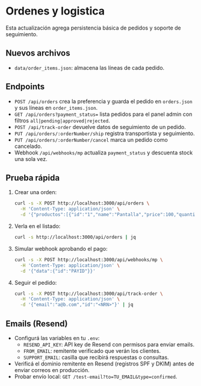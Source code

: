 # Ordenes y logistica

Esta actualización agrega persistencia básica de pedidos y soporte de seguimiento.

## Nuevos archivos
- `data/order_items.json`: almacena las líneas de cada pedido.

## Endpoints
- `POST /api/orders` crea la preferencia y guarda el pedido en `orders.json` y sus
  líneas en `order_items.json`.
- `GET /api/orders?payment_status=` lista pedidos para el panel admin con
  filtros `all|pending|approved|rejected`.
- `POST /api/track-order` devuelve datos de seguimiento de un pedido.
- `PUT /api/orders/:orderNumber/ship` registra transportista y seguimiento.
- `PUT /api/orders/:orderNumber/cancel` marca un pedido como cancelado.
- Webhook `/api/webhooks/mp` actualiza `payment_status` y descuenta stock una
  sola vez.

## Prueba rápida
1. Crear una orden:
   ```bash
   curl -s -X POST http://localhost:3000/api/orders \
     -H 'Content-Type: application/json' \
     -d '{"productos":[{"id":"1","name":"Pantalla","price":100,"quantity":1}],"cliente":{"email":"a@b.com"}}'
   ```
2. Verla en el listado:
   ```bash
   curl -s http://localhost:3000/api/orders | jq
   ```
3. Simular webhook aprobando el pago:
   ```bash
   curl -s -X POST http://localhost:3000/api/webhooks/mp \
     -H 'Content-Type: application/json' \
     -d '{"data":{"id":"PAYID"}}'
   ```
4. Seguir el pedido:
   ```bash
   curl -s -X POST http://localhost:3000/api/track-order \
     -H 'Content-Type: application/json' \
     -d '{"email":"a@b.com","id":"<NRN>"}' | jq
   ```

## Emails (Resend)

- Configurá las variables en tu `.env`:
  - `RESEND_API_KEY`: API key de Resend con permisos para enviar emails.
  - `FROM_EMAIL`: remitente verificado que verán los clientes.
  - `SUPPORT_EMAIL`: casilla que recibirá respuestas o consultas.
- Verificá el dominio remitente en Resend (registros SPF y DKIM) antes de enviar correos en producción.
- Probar envío local: `GET /test-email?to=TU_EMAIL&type=confirmed`.
